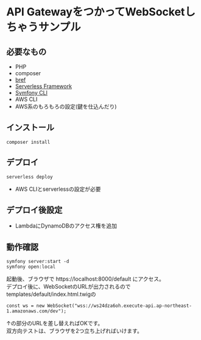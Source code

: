 # API GatewayをつかってWebSocketしちゃうサンプル

## 必要なもの
- PHP
- composer
- [bref](https://bref.sh/)
- [Serverless Framework](https://www.serverless.com/)
- [Symfony CLI](https://symfony.com/download)
- AWS CLI
- AWS系のもろもろの設定(鍵を仕込んだり)

## インストール

```shell script
composer install
```

## デプロイ
```shell script
serverless deploy
```

- AWS CLIとserverlessの設定が必要

## デプロイ後設定
- LambdaにDynamoDBのアクセス権を追加

## 動作確認
```shell script
symfony server:start -d
symfony open:local
```

起動後、ブラウザで https://localhost:8000/default にアクセス。  
デプロイ後に、WebSocketのURLが出力されるので
templates/default/index.html.twigの

```twig
const ws = new WebSocket("wss://ws24dza6oh.execute-api.ap-northeast-1.amazonaws.com/dev");
```

↑の部分のURLを差し替えればOKです。  
双方向テストは、ブラウザを2つ立ち上げればいけます。